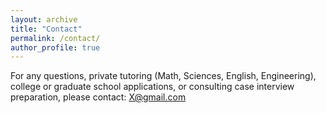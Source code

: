 ```yaml
---
layout: archive
title: "Contact"
permalink: /contact/
author_profile: true
---
```


For any questions, private tutoring (Math, Sciences, English, Engineering), college or graduate school applications, or consulting case interview preparation, please contact:
X@gmail.com
